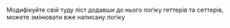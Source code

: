 Модифікуйте свій туду ліст додавши до нього логіку геттерів та сеттерів, можете змінювати вже написану логіку